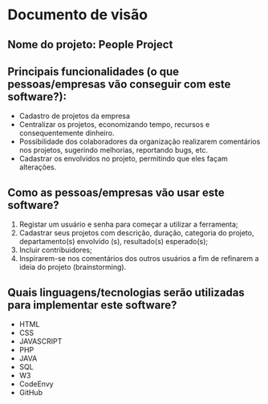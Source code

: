 # Documento de visão

## Nome do projeto: People Project

## Principais funcionalidades (o que pessoas/empresas vão conseguir com este software?):

* Cadastro de projetos da empresa
* Centralizar os projetos, economizando tempo, recursos e consequentemente dinheiro.
* Possibilidade dos colaboradores da organização realizarem comentários nos projetos, sugerindo melhorias, reportando bugs, etc.
* Cadastrar os envolvidos no projeto, permitindo que eles façam alterações.

## Como as pessoas/empresas vão usar este software?

1. Registar um usuário e senha para começar a utilizar a ferramenta;
2. Cadastrar seus projetos com descrição, duração, categoria do projeto, departamento(s) envolvido (s), resultado(s) esperado(s);
3. Incluir contribuidores;
4. Inspirarem-se nos comentários dos outros usuários a fim de refinarem a ideia do projeto (brainstorming).


## Quais linguagens/tecnologias serão utilizadas para implementar este software?

* HTML
* CSS
* JAVASCRIPT
* PHP
* JAVA
* SQL
* W3
* CodeEnvy
* GitHub

